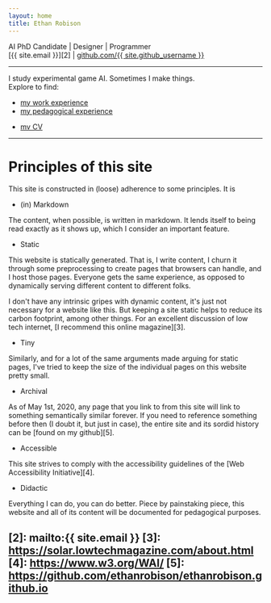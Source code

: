 ```yaml
---
layout: home
title: Ethan Robison
---
```


AI PhD Candidate \| Designer \| Programmer<br>
[{{ site.email }}][2] | 
[github.com/{{ site.github_username }}][1]

---

I study experimental game AI. Sometimes I make things.<br>
Explore to find:

<!-- - [my blog](/posts) -->
- [my work experience](/projects/professional)
- [my pedagogical experience](/teaching)
<!-- - projects/CV -->
<!-- - [research](/research) -->
- [mv CV](/cv)

---

# Principles of this site

This site is constructed in (loose) adherence to some principles. It is

- (in) Markdown

The content, when possible, is written in markdown. It lends itself to
being read exactly as it shows up, which I consider an important
feature.

- Static

This website is statically generated. That is, I write content, I churn
it through some preprocessing to create pages that browsers can handle,
and I host those pages. Everyone gets the same experience, as opposed to
dynamically serving different content to different folks.

I don't have any intrinsic gripes with dynamic content, it's just not
necessary for a website like this. But keeping a site static helps to
reduce its carbon footprint, among other things. For an excellent
discussion of low tech internet, [I recommend this online
magazine][3].

- Tiny

Similarly, and for a lot of the same arguments made arguing for static
pages, I've tried to keep the size of the individual pages on this
website pretty small. 

- Archival

As of May 1st, 2020, any page that you link to from this site will link
to something semantically similar forever. If you need to reference
something before then (I doubt it, but just in case), the entire site
and its sordid history can be [found on my github][5].

- Accessible

This site strives to comply with the accessibility guidelines
of the [Web Accessibility Initiative][4].

- Didactic

Everything I can do, you can do better. Piece by painstaking piece, this
website and all of its content will be documented for pedagogical
purposes.

[1]: https://github.com/{{site.github_username}}/
[2]: mailto:{{ site.email }}
[3]: https://solar.lowtechmagazine.com/about.html
[4]: https://www.w3.org/WAI/
[5]: https://github.com/ethanrobison/ethanrobison.github.io
---
